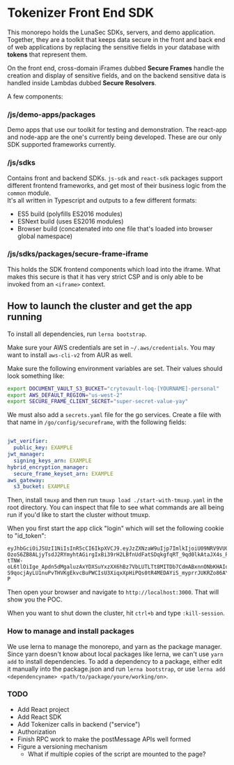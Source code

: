 
# Tokenizer Front End SDK

This monorepo holds the LunaSec SDKs, servers, and demo application.  Together, they are a toolkit that keeps data secure in the front and back end of web applications by replacing the sensitive fields in your database with **tokens** that represent them.

On the front end, cross-domain iFrames dubbed **Secure Frames** handle the creation and display of sensitive fields, and on the backend sensitive data is handled inside Lambdas dubbed **Secure Resolvers**.  

A few components:

### /js/demo-apps/packages
Demo apps that use our toolkit for testing and demonstration.  The react-app and node-app are the one's currently being developed.  These are our only SDK supported frameworks currently.  


### /js/sdks
Contains front and backend SDKs. 
`js-sdk` and `react-sdk` packages support different frontend frameworks, and get most of their business logic from the `common` module.  
It's all written in Typescript and outputs to a few different formats:
- ES5 build (polyfills ES2016 modules)
- ESNext build (uses ES2016 modules)
- Browser build (concatenated into one file that's loaded into browser global namespace)

### /js/sdks/packages/secure-frame-iframe
This holds the SDK frontend components which load into the iframe. What makes this secure is that it has very strict CSP and is only able to be invoked from an `<iframe>` context.


## How to launch the cluster and get the app running
To install all dependencies, run `lerna bootstrap`. 

Make sure your AWS credentials are set in `~/.aws/credentials`.  You may want to install `aws-cli-v2` from AUR as well.

Make sure the following environment variables are set.  Their values should look something like: 
```bash
export DOCUMENT_VAULT_S3_BUCKET="crytovault-loq-[YOURNAME]-personal"
export AWS_DEFAULT_REGION="us-west-2"
export SECURE_FRAME_CLIENT_SECRET="super-secret-value-yay"
```

We must also add a `secrets.yaml` file for the go services. Create a file with that name in `/go/config/secureframe`, with the following fields:
```yaml

jwt_verifier:
  public_key: EXAMPLE
jwt_manager:
  signing_keys_arn: EXAMPLE
hybrid_encryption_manager:
  secure_frame_keyset_arn: EXAMPLE
aws_gateway:
  s3_bucket: EXAMPLE
```

Then, install `tmuxp` and then run `tmuxp load ./start-with-tmuxp.yaml` in the root directory. You can inspect that file to see what commands are all being run if you'd like to start the cluster without tmuxp.

When you first start the app click "login" which will set the following cookie to "id_token":
```
eyJhbGciOiJSUzI1NiIsInR5cCI6IkpXVCJ9.eyJzZXNzaW9uIjp7ImlkIjoiU09NRV9VU0VSX0lEIn19.TMO1wxc0scGYAzHonwOs1dQQ_0n8usZEp_PEnJH1MM4SqWuWGeCz6c5waWlL7B4sGpdTMGUM0CMnzfhpyFhGj70C5zwBtf8u76cdzR_GgcQb1QoQswPeF-OzoS6ZB8ALjyTsdJ2RYmyhtAGirgIxBi39rH2LBfnUdFatSDqkgfqRT_9qd0lkAtaJX4s_RWn_9Hw_dv4RkFmwDl30OR3kZgSyHyHbVMqpbigCG5SMD4lVKTYcQx3vws_t6L_frPR3M22lJrlam093DJdRvEm9Kddr6MWSck_jNbyRdTyUN8XJFOLirbiu_GnhHm-tTNW-oL6tlOiIge_Apdn5dMgaluzAxYDXSuYxzXX6hBz7VbLUTLTt8MITDb7CdmABxnnONbKHAIo9U8M06rBfMatKWZJrOUvcMHTX7TNuh_c5H-S9qocjAyLU1nuPvTHVKgEkvcBuPWCIsU3XiqxXpHiPQs0tR4MEDAYiS_myprrJUKRZo86AY9DlG5Yd5giPaX-P
```
Then open your browser and navigate to `http://localhost:3000`. That will show you the POC.

When you want to shut down the cluster, hit `ctrl+b` and type `:kill-session`.  

### How to manage and install packages
We use lerna to manage the monorepo, and yarn as the package manager.  Since yarn doesn't know about local packages like lerna,
we can't use `yarn add` to install dependencies. To add a dependency to a package, either edit it 
manually into the package.json and run `lerna bootstrap`, or use `lerna add <dependencyname> <path/to/package/youre/working/on>`.

### TODO
- Add React project
- Add React SDK
- Add Tokenizer calls in backend ("service")
- Authorization
- Finish RPC work to make the postMessage APIs well formed
- Figure a versioning mechanism
  - What if multiple copies of the script are mounted to the page?

